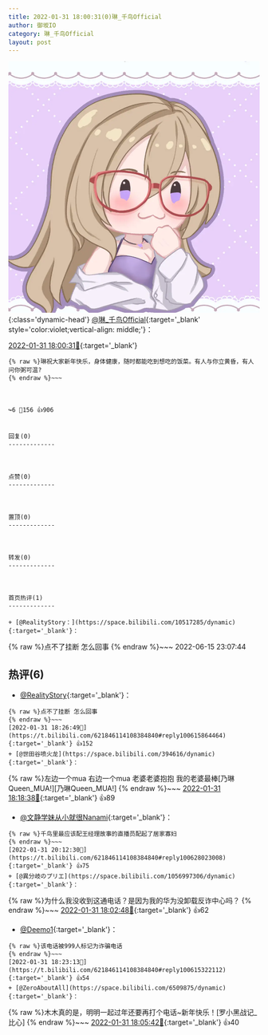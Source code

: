```yaml
---
title: 2022-01-31 18:00:31(0)琳_千鸟Official
author: 御坂IO
category: 琳_千鸟Official
layout: post
---
```


![img](/images/c0a88f85ebd0d056f37b114e0748e69556c8b488.jpg){:class='dynamic-head'}
[@琳_千鸟Official](https://space.bilibili.com/1620923329/dynamic){:target='_blank' style='color:violet;vertical-align: middle;'}：

[2022-01-31 18:00:31🔗](https://t.bilibili.com/621846114108384840){:target='_blank'}

~~~
{% raw %}琳祝大家新年快乐，身体健康，随时都能吃到想吃的饭菜。有人与你立黄昏，有人问你粥可温?
{% endraw %}~~~



↪️6 💬156 👍906


回复(0)
-------------



点赞(0)
-------------



置顶(0)
-------------



转发(0)
-------------



首页热评(1)
-------------

+ [@RealityStory：](https://space.bilibili.com/10517285/dynamic){:target='_blank'}：
~~~
{% raw %}点不了挂断 怎么回事
{% endraw %}~~~
2022-06-15 23:07:44


热评(6)
-------------

+ [@RealityStory](https://space.bilibili.com/10517285/dynamic){:target='_blank'}：
~~~
{% raw %}点不了挂断 怎么回事
{% endraw %}~~~
[2022-01-31 18:26:49🔗](https://t.bilibili.com/621846114108384840#reply100615864464){:target='_blank'} 👍152
+ [@世田谷喷火龙](https://space.bilibili.com/394616/dynamic){:target='_blank'}：
~~~
{% raw %}左边一个mua 右边一个mua 老婆老婆抱抱 我的老婆最棒[乃琳Queen_MUA!][乃琳Queen_MUA!]
{% endraw %}~~~
[2022-01-31 18:18:38🔗](https://t.bilibili.com/621846114108384840#reply100614783664){:target='_blank'} 👍89
+ [@文静学妹从小就很Nanami](https://space.bilibili.com/12419203/dynamic){:target='_blank'}：
~~~
{% raw %}千鸟里最应该配王经理故事的直播员配起了居家寡妇
{% endraw %}~~~
[2022-01-31 20:12:30🔗](https://t.bilibili.com/621846114108384840#reply100628023008){:target='_blank'} 👍75
+ [@異分岐のプリエ](https://space.bilibili.com/1056997306/dynamic){:target='_blank'}：
~~~
{% raw %}为什么我没收到这通电话？是因为我的华为没卸载反诈中心吗？
{% endraw %}~~~
[2022-01-31 18:02:48🔗](https://t.bilibili.com/621846114108384840#reply100612824480){:target='_blank'} 👍62
+ [@Deemo1](https://space.bilibili.com/259866957/dynamic){:target='_blank'}：
~~~
{% raw %}该电话被999人标记为诈骗电话
{% endraw %}~~~
[2022-01-31 18:23:13🔗](https://t.bilibili.com/621846114108384840#reply100615322112){:target='_blank'} 👍54
+ [@ZeroAboutAll](https://space.bilibili.com/6509875/dynamic){:target='_blank'}：
~~~
{% raw %}木木真的是，明明一起过年还要再打个电话~新年快乐！[罗小黑战记_比心]
{% endraw %}~~~
[2022-01-31 18:05:42🔗](https://t.bilibili.com/621846114108384840#reply100613103632){:target='_blank'} 👍40


